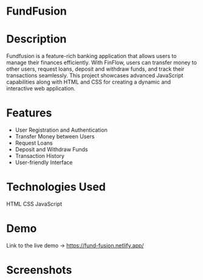 # FundFusion
# Description
Fundfusion is a feature-rich banking application that allows users to manage their finances efficiently. With FinFlow, users can transfer money to other users, request loans, deposit and withdraw funds, and track their transactions seamlessly. This project showcases advanced JavaScript capabilities along with HTML and CSS for creating a dynamic and interactive web application.

# Features
- User Registration and Authentication
- Transfer Money between Users
- Request Loans
- Deposit and Withdraw Funds
- Transaction History
- User-friendly Interface

# Technologies Used
HTML
CSS
JavaScript

# Demo
Link to the live demo -> https://fund-fusion.netlify.app/


# Screenshots
<!-- https://postimg.cc/NyLTDprP -->
<!-- https://postimg.cc/n9vnqjYh -->
